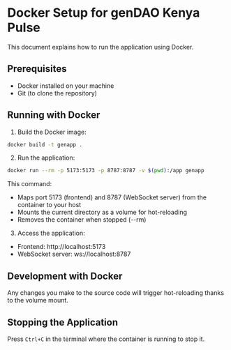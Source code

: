
# Docker Setup for genDAO Kenya Pulse

This document explains how to run the application using Docker.

## Prerequisites

- Docker installed on your machine
- Git (to clone the repository)

## Running with Docker

1. Build the Docker image:
```bash
docker build -t genapp .
```

2. Run the application:
```bash
docker run --rm -p 5173:5173 -p 8787:8787 -v $(pwd):/app genapp
```

This command:
- Maps port 5173 (frontend) and 8787 (WebSocket server) from the container to your host
- Mounts the current directory as a volume for hot-reloading
- Removes the container when stopped (--rm)

3. Access the application:
- Frontend: http://localhost:5173
- WebSocket server: ws://localhost:8787

## Development with Docker

Any changes you make to the source code will trigger hot-reloading thanks to the volume mount.

## Stopping the Application

Press `Ctrl+C` in the terminal where the container is running to stop it.
